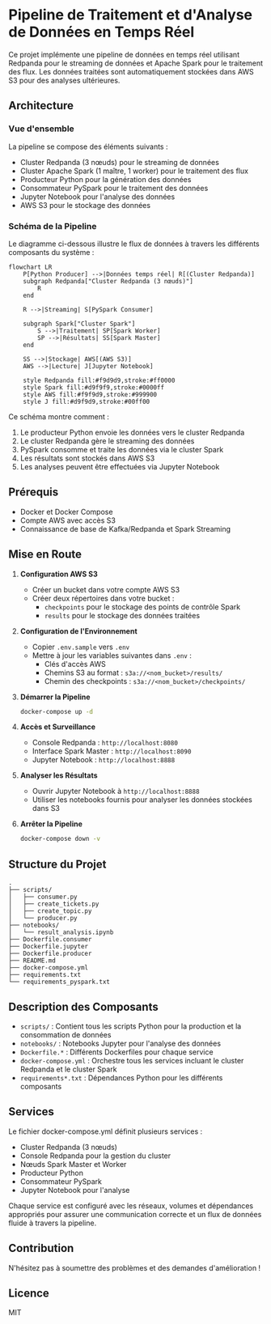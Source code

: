 # Pipeline de Traitement et d'Analyse de Données en Temps Réel

Ce projet implémente une pipeline de données en temps réel utilisant Redpanda pour le streaming de données et Apache Spark pour le traitement des flux. Les données traitées sont automatiquement stockées dans AWS S3 pour des analyses ultérieures.

## Architecture

### Vue d'ensemble
La pipeline se compose des éléments suivants :
- Cluster Redpanda (3 nœuds) pour le streaming de données
- Cluster Apache Spark (1 maître, 1 worker) pour le traitement des flux
- Producteur Python pour la génération des données
- Consommateur PySpark pour le traitement des données
- Jupyter Notebook pour l'analyse des données
- AWS S3 pour le stockage des données

### Schéma de la Pipeline
Le diagramme ci-dessous illustre le flux de données à travers les différents composants du système :

```mermaid
flowchart LR
    P[Python Producer] -->|Données temps réel| R[(Cluster Redpanda)]
    subgraph Redpanda["Cluster Redpanda (3 nœuds)"]
        R
    end
    
    R -->|Streaming| S[PySpark Consumer]
    
    subgraph Spark["Cluster Spark"]
        S -->|Traitement| SP[Spark Worker]
        SP -->|Résultats| SS[Spark Master]
    end
    
    SS -->|Stockage| AWS[(AWS S3)]
    AWS -->|Lecture| J[Jupyter Notebook]
    
    style Redpanda fill:#f9d9d9,stroke:#ff0000
    style Spark fill:#d9f9f9,stroke:#0000ff
    style AWS fill:#f9f9d9,stroke:#999900
    style J fill:#d9f9d9,stroke:#00ff00
```

Ce schéma montre comment :
1. Le producteur Python envoie les données vers le cluster Redpanda
2. Le cluster Redpanda gère le streaming des données
3. PySpark consomme et traite les données via le cluster Spark
4. Les résultats sont stockés dans AWS S3
5. Les analyses peuvent être effectuées via Jupyter Notebook

## Prérequis

- Docker et Docker Compose
- Compte AWS avec accès S3
- Connaissance de base de Kafka/Redpanda et Spark Streaming

## Mise en Route

1. **Configuration AWS S3**
   - Créer un bucket dans votre compte AWS S3
   - Créer deux répertoires dans votre bucket :
     - `checkpoints` pour le stockage des points de contrôle Spark
     - `results` pour le stockage des données traitées

2. **Configuration de l'Environnement**
   - Copier `.env.sample` vers `.env`
   - Mettre à jour les variables suivantes dans `.env` :
     - Clés d'accès AWS
     - Chemins S3 au format : `s3a://<nom_bucket>/results/`
     - Chemin des checkpoints : `s3a://<nom_bucket>/checkpoints/`

3. **Démarrer la Pipeline**
   ```bash
   docker-compose up -d
   ```

4. **Accès et Surveillance**
   - Console Redpanda : `http://localhost:8080`
   - Interface Spark Master : `http://localhost:8090`
   - Jupyter Notebook : `http://localhost:8888`

5. **Analyser les Résultats**
   - Ouvrir Jupyter Notebook à `http://localhost:8888`
   - Utiliser les notebooks fournis pour analyser les données stockées dans S3

6. **Arrêter la Pipeline**
   ```bash
   docker-compose down -v
   ```

## Structure du Projet

```
.
├── scripts/
│   ├── consumer.py
│   ├── create_tickets.py
│   ├── create_topic.py
│   └── producer.py
├── notebooks/
│   └── result_analysis.ipynb
├── Dockerfile.consumer
├── Dockerfile.jupyter
├── Dockerfile.producer
├── README.md
├── docker-compose.yml
├── requirements.txt
└── requirements_pyspark.txt
```

## Description des Composants

- `scripts/` : Contient tous les scripts Python pour la production et la consommation de données
- `notebooks/` : Notebooks Jupyter pour l'analyse des données
- `Dockerfile.*` : Différents Dockerfiles pour chaque service
- `docker-compose.yml` : Orchestre tous les services incluant le cluster Redpanda et le cluster Spark
- `requirements*.txt` : Dépendances Python pour les différents composants

## Services

Le fichier docker-compose.yml définit plusieurs services :
- Cluster Redpanda (3 nœuds)
- Console Redpanda pour la gestion du cluster
- Nœuds Spark Master et Worker
- Producteur Python
- Consommateur PySpark
- Jupyter Notebook pour l'analyse

Chaque service est configuré avec les réseaux, volumes et dépendances appropriés pour assurer une communication correcte et un flux de données fluide à travers la pipeline.

## Contribution

N'hésitez pas à soumettre des problèmes et des demandes d'amélioration !

## Licence

MIT